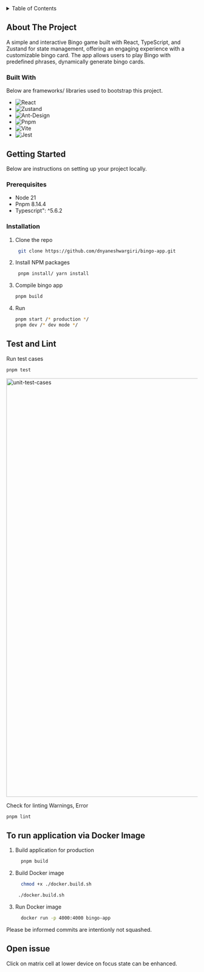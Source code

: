 <!-- TABLE OF CONTENTS -->
<details>
  <summary>Table of Contents</summary>
  <ol>
    <li>
      <a href="#about-the-project">About The Project</a>
      <ul>
        <li><a href="#built-with">Built With</a></li>
      </ul>
    </li>
    <li>
      <a href="#getting-started">Getting Started</a>
      <ul>
        <li><a href="#prerequisites">Prerequisites</a></li>
        <li><a href="#installation">Installation</a></li>
      </ul>
    </li>
    <li><a href="https://dnyaneshwargiri-bingo-app.netlify.app/" target="blank">Live Demo</a></li>
  </ol>
</details>

<!-- ABOUT THE PROJECT -->

## About The Project

A simple and interactive Bingo game built with React, TypeScript, and Zustand for state management, offering an engaging experience with a customizable bingo card. The app allows users to play Bingo with predefined phrases, dynamically generate bingo cards.

### Built With

Below are frameworks/ libraries used to bootstrap this project.

- ![React](https://img.shields.io/badge/react-%2320232a.svg?style=for-the-badge&logo=react&logoColor=%2361DAFB)
- ![Zustand](https://img.shields.io/badge/zustand-%23404d59.svg?style=for-the-badge&logo=zustand&logoColor=%2361DAFB)
- ![Ant-Design](https://img.shields.io/badge/-AntDesign-%230170FE?style=for-the-badge&logo=ant-design&logoColor=white)
- ![Pnpm](https://img.shields.io/badge/pnpm-%232C8EBB.svg?style=for-the-badge&logo=pnpm&logoColor=white)
- ![Vite](https://img.shields.io/badge/vite-%23646CFF.svg?style=for-the-badge&logo=vite&logoColor=white)
- ![Jest](https://img.shields.io/badge/jest-%23C63D14.svg?style=for-the-badge&logo=jest&logoColor=%23FFFFFF)

## Getting Started

Below are instructions on setting up your project locally.

### Prerequisites

- Node 21
- Pnpm 8.14.4
- Typescript": ^5.6.2

### Installation

1. Clone the repo
   ```sh
    git clone https://github.com/dnyaneshwargiri/bingo-app.git
   ```
2. Install NPM packages
   ```sh
    pnpm install/ yarn install
   ```
3. Compile bingo app
   ```sh
   pnpm build
   ```
4. Run
   ```sh
   pnpm start /* production */
   pnpm dev /* dev mode */
   ```

## Test and Lint

Run test cases

```sh
pnpm test
```
<img width="1099" alt="unit-test-cases" src="https://github.com/user-attachments/assets/a0eb9fb6-8266-4487-b1f7-39a400c33496">

Check for linting Warnings, Error

```sh
pnpm lint
```

## To run application via Docker Image

1. Build application for production
   ```sh
     pnpm build
   ```
2. Build Docker image
   ```sh
     chmod +x ./docker.build.sh
   ```
   ```sh
    ./docker.build.sh
   ```
3. Run Docker image
   ```sh
     docker run -p 4000:4000 bingo-app
   ```

Please be informed commits are intentionly not squashed.

## Open issue
  Click on matrix cell at lower device on focus state can be enhanced.
